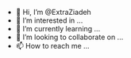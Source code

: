- 👋 Hi, I’m @ExtraZiadeh
- 👀 I’m interested in ...
- 🌱 I’m currently learning ...
- 💞️ I’m looking to collaborate on ...
- 📫 How to reach me ...

<!---
ExtraZiadeh/ExtraZiadeh is a ✨ special ✨ repository because its `README.md` (this file) appears on your GitHub profile.
You can click the Preview link to take a look at your changes.
--->

